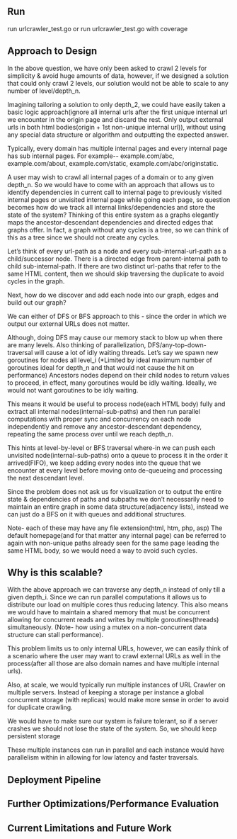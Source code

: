 ## Run
run urlcrawler_test.go or run urlcrawler_test.go with coverage

## Approach to Design 

In the above question, we have only been asked to crawl 2 levels for simplicity & avoid huge amounts of data, however, if we designed a solution that could only crawl 2 levels, our solution would not be able to scale to any number of level/depth_n. 

Imagining tailoring a solution to only depth_2, we could have easily taken a basic logic approach(ignore all internal urls after the first unique internal url we encounter in the origin page and discard the rest. Only output external urls in both html bodies(origin + 1st non-unique internal url)), without using any special data structure or algorithm and outputting the expected answer. 

Typically, every domain has multiple internal pages and every internal page has sub internal pages. For example-- example.com/abc, example.com/about, example.com/static, example.com/abc/originstatic.

A user may wish to crawl all internal pages of a domain or to any given depth_n. So we would have to come with an approach that allows us to identify dependencies in current call to internal page to previously visited internal pages or unvisited internal page while going each page, so question becomes how do we track all internal links/dependencies and store the state of the system? Thinking of this entire system as a graphs elegantly maps the ancestor-descendant dependencies and directed edges that graphs offer. In fact, a graph without any cycles is a tree, so we can think of this as a tree since we should not create any cycles.

Let’s think of every url-path as a node and every sub-internal-url-path as a child/successor node. There is a directed edge from parent-internal path to child sub-internal-path. If there are two distinct url-paths that refer to the same HTML content, then we should skip traversing the duplicate to avoid cycles in the graph. 

Next, how do we discover and add each node into our graph, edges and build out our graph?

We can either of DFS or BFS approach to this - since the order in which we output our external URLs does not matter. 

Although, doing DFS may cause our memory stack to blow up when there are many levels. Also thinking of parallelization, DFS/any-top-down-traversal will cause a lot of idly waiting threads. Let’s say we spawn new goroutines for nodes all level_i (*Limited by ideal maximum number of goroutines ideal for depth_n and that would not cause the hit on performance) Ancestors nodes depend on their child nodes to return values to proceed, in effect, many goroutines would be idly waiting. Ideally, we would not want goroutines to be idly waiting. 

This means it would be useful to process node(each HTML body) fully and extract all internal nodes(internal-sub-paths) and then run parallel computations with proper sync and concurrency on each node independently and remove any ancestor-descendant dependency, repeating the same process over until we reach depth_n.

This hints at level-by-level or BFS traversal where-in we can push each unvisited node(internal-sub-paths) onto a queue to process it in the order it arrived(FIFO), we keep adding every nodes into the queue that we encounter at every level before moving onto de-queueing and processing the next descendant level. 

Since the problem does not ask us for visualization or to output the entire state & dependencies of paths and subpaths we don’t necessarily need to maintain an entire graph in some data structure(adjacency lists), instead we can just do a BFS on it with queues and additional structures.

Note- each of these may have any file extension(html, htm, php, asp) The default homepage(and for that matter any internal page) can be referred to again with non-unique paths already seen for the same page leading the same HTML body, so we would need a way to avoid such cycles.


## Why is this scalable?

With the above approach we can traverse any depth_n instead of only till a given depth_i. Since we can run parallel computations it allows us to distribute our load on multiple cores thus reducing latency. This also means we would have to maintain a shared memory that must be concurrent allowing for concurrent reads and writes by multiple goroutines(threads) simultaneously. (Note- how using a mutex on a non-concurrent data structure can stall performance). 

This problem limits us to only internal URLs, however, we can easily think of a scenario where the user may want to crawl external URLs as well in the process(after all those are also domain names and have multiple internal urls). 

Also, at scale, we would typically run multiple instances of URL Crawler on multiple servers. Instead of keeping a storage per instance a global concurrent storage (with replicas) would make more sense in order to avoid for duplicate crawling. 

We would have to make sure our system is failure tolerant, so if a server crashes we should not lose the state of the system. So, we should keep persistent storage 

These multiple instances can run in parallel and each instance would have parallelism within in allowing for low latency and faster traversals.

## Deployment Pipeline

## Further Optimizations/Performance Evaluation

## Current Limitations and Future Work
